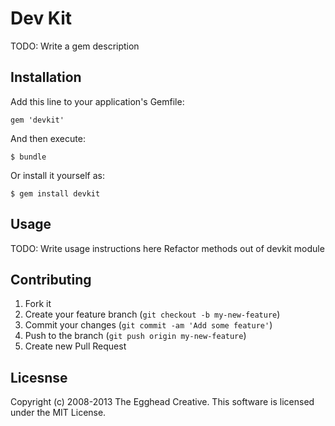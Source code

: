 # Dev Kit

TODO: Write a gem description

## Installation

Add this line to your application's Gemfile:

    gem 'devkit'

And then execute:

    $ bundle

Or install it yourself as:

    $ gem install devkit

## Usage

TODO: Write usage instructions here
Refactor methods out of devkit module

## Contributing

1. Fork it
2. Create your feature branch (`git checkout -b my-new-feature`)
3. Commit your changes (`git commit -am 'Add some feature'`)
4. Push to the branch (`git push origin my-new-feature`)
5. Create new Pull Request

## Licesnse

Copyright (c) 2008-2013 The Egghead Creative. This software is licensed under the MIT License.

